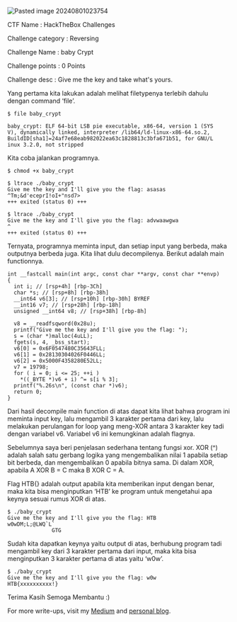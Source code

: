 
![Pasted image 20240801023754](https://github.com/user-attachments/assets/a4b147fa-8e16-46bc-b433-3e2a0a5ea8e3)

CTF Name           : HackTheBox Challenges

Challenge category : Reversing

Challenge Name     : baby Crypt

Challenge points   : 0 Points

Challenge desc     : Give me the key and take what's yours.

Yang pertama kita lakukan adalah melihat filetypenya terlebih dahulu dengan command ‘file’.

```
$ file baby_crypt  

baby_crypt: ELF 64-bit LSB pie executable, x86-64, version 1 (SYS  
V), dynamically linked, interpreter /lib64/ld-linux-x86-64.so.2,  
BuildID[sha1]=24af7e68eab982022ea63c1828813c3bfa671b51, for GNU/L  
inux 3.2.0, not stripped
```

Kita coba jalankan programnya.

```
$ chmod +x baby_crypt

$ ltrace ./baby_crypt
Give me the key and I'll give you the flag: asasas  
^Tm;&d'eceprI!oI+"nsd7>  
+++ exited (status 0) +++

$ ltrace ./baby_crypt    
Give me the key and I'll give you the flag: advwaawgwa  
^  
+++ exited (status 0) +++
```

Ternyata, programnya meminta input, dan setiap input yang berbeda, maka outputnya berbeda juga. Kita lihat dulu decompilenya. Berikut adalah main functionnya.

```
int __fastcall main(int argc, const char **argv, const char **envp)
{
  int i; // [rsp+4h] [rbp-3Ch]
  char *s; // [rsp+8h] [rbp-38h]
  __int64 v6[3]; // [rsp+10h] [rbp-30h] BYREF
  __int16 v7; // [rsp+28h] [rbp-18h]
  unsigned __int64 v8; // [rsp+38h] [rbp-8h]

  v8 = __readfsqword(0x28u);
  printf("Give me the key and I'll give you the flag: ");
  s = (char *)malloc(4uLL);
  fgets(s, 4, _bss_start);
  v6[0] = 0x6F0547480C35643FLL;
  v6[1] = 0x28130304026F0446LL;
  v6[2] = 0x5000F4358280E52LL;
  v7 = 19798;
  for ( i = 0; i <= 25; ++i )
    *((_BYTE *)v6 + i) ^= s[i % 3];
  printf("%.26s\n", (const char *)v6);
  return 0;
}
```

Dari hasil decompile main function di atas dapat kita lihat bahwa program ini meminta input key, lalu mengambil 3 karakter pertama dari key, lalu melakukan perulangan for loop yang meng-XOR antara 3 karakter key tadi dengan variabel v6. Variabel v6 ini kemungkinan adalah flagnya. 

Sebelumnya saya beri penjelasan sederhana tentang fungsi xor. XOR (^) adalah salah satu gerbang logika yang mengembalikan nilai 1 apabila setiap bit berbeda, dan mengembalikan 0 apabila bitnya sama. 
Di dalam XOR, apabila A XOR B = C maka B XOR C = A.

Flag HTB{} adalah output apabila kita memberikan input dengan benar, maka kita bisa menginputkan ‘HTB’ ke program untuk mengetahui apa keynya sesuai rumus XOR di atas.

```
$ ./baby_crypt  
Give me the key and I'll give you the flag: HTB  
w0wDM;L;@LWQ`L`  
              GTG
```

Sudah kita dapatkan keynya yaitu output di atas, berhubung program tadi mengambil key dari 3 karakter pertama dari input, maka kita bisa menginputkan 3 karakter pertama di atas yaitu ‘w0w’.

```
$ ./baby_crypt  
Give me the key and I'll give you the flag: w0w  
HTB{xxxxxxxxxx!}
```

Terima Kasih Semoga Membantu :)


For more write-ups, visit my [Medium](https://medium.com/@adh1ka) and [personal blog](https://root.ce.student.pens.ac.id).
